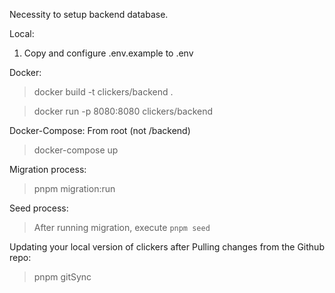 Necessity to setup backend database.

Local:

1. Copy and configure .env.example to .env

Docker:

> docker build -t clickers/backend .

> docker run -p 8080:8080 clickers/backend

Docker-Compose:
From root (not /backend)

> docker-compose up

Migration process:

> pnpm migration:run

Seed process:
> After running migration, execute `pnpm seed`

Updating your local version of clickers after Pulling changes from the Github repo:
> pnpm gitSync
  
